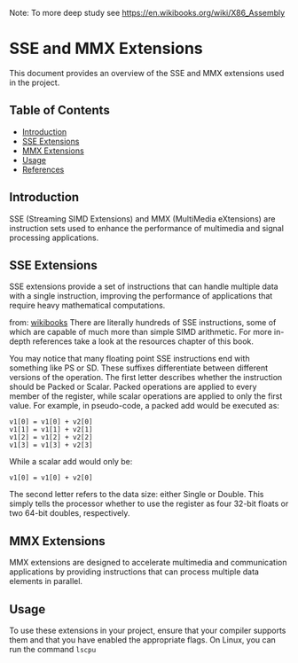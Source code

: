 Note: To more deep study see https://en.wikibooks.org/wiki/X86_Assembly

# SSE and MMX Extensions

This document provides an overview of the SSE and MMX extensions used in the project.

## Table of Contents
- [Introduction](#introduction)
- [SSE Extensions](#sse-extensions)
- [MMX Extensions](#mmx-extensions)
- [Usage](#usage)
- [References](#references)

## Introduction
SSE (Streaming SIMD Extensions) and MMX (MultiMedia eXtensions) are instruction sets used to enhance the performance of multimedia and signal processing applications.

## SSE Extensions
SSE extensions provide a set of instructions that can handle multiple data with a single instruction, improving the performance of applications that require heavy mathematical computations.

from: [wikibooks](https://en.wikibooks.org/wiki/X86_Assembly/SSE#SSE_Instruction_Set)
There are literally hundreds of SSE instructions, some of which are capable of much more than simple SIMD arithmetic. For more in-depth references take a look at the resources chapter of this book.

You may notice that many floating point SSE instructions end with something like PS or SD. These suffixes differentiate between different versions of the operation. The first letter describes whether the instruction should be Packed or Scalar. Packed operations are applied to every member of the register, while scalar operations are applied to only the first value. For example, in pseudo-code, a packed add would be executed as:
```
v1[0] = v1[0] + v2[0]
v1[1] = v1[1] + v2[1]
v1[2] = v1[2] + v2[2]
v1[3] = v1[3] + v2[3]
```
While a scalar add would only be:
```
v1[0] = v1[0] + v2[0]
```
The second letter refers to the data size: either Single or Double. This simply tells the processor whether to use the register as four 32-bit floats or two 64-bit doubles, respectively.

## MMX Extensions
MMX extensions are designed to accelerate multimedia and communication applications by providing instructions that can process multiple data elements in parallel.

## Usage
To use these extensions in your project, ensure that your compiler supports them and that you have enabled the appropriate flags.
On Linux, you can run the command `lscpu`
